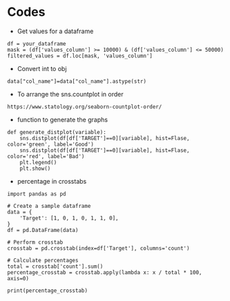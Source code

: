 # Codes

- Get values for a dataframe
```
df = your_dataframe
mask = (df['values_column'] >= 10000) & (df['values_column'] <= 50000)
filtered_values = df.loc[mask, 'values_column']
```

- Convert int to obj
```
data["col_name"]=data["col_name"].astype(str)
```

- To arrange the sns.countplot in order
```
https://www.statology.org/seaborn-countplot-order/
```

- function to generate the graphs
```
def generate_distplot(variable):
    sns.distplot(df[df['TARGET']==0][variable], hist=Flase, color='green', label='Good')
    sns.distplot(df[df['TARGET']==0][variable], hist=Flase, color='red', label='Bad')
    plt.legend()
    plt.show()
```

- percentage in crosstabs
```
import pandas as pd

# Create a sample dataframe
data = {
    'Target': [1, 0, 1, 0, 1, 1, 0],
}
df = pd.DataFrame(data)

# Perform crosstab
crosstab = pd.crosstab(index=df['Target'], columns='count')

# Calculate percentages
total = crosstab['count'].sum()
percentage_crosstab = crosstab.apply(lambda x: x / total * 100, axis=0)

print(percentage_crosstab)
```
